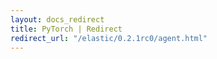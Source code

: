 ```yaml
---
layout: docs_redirect
title: PyTorch | Redirect
redirect_url: "/elastic/0.2.1rc0/agent.html"
---
```

